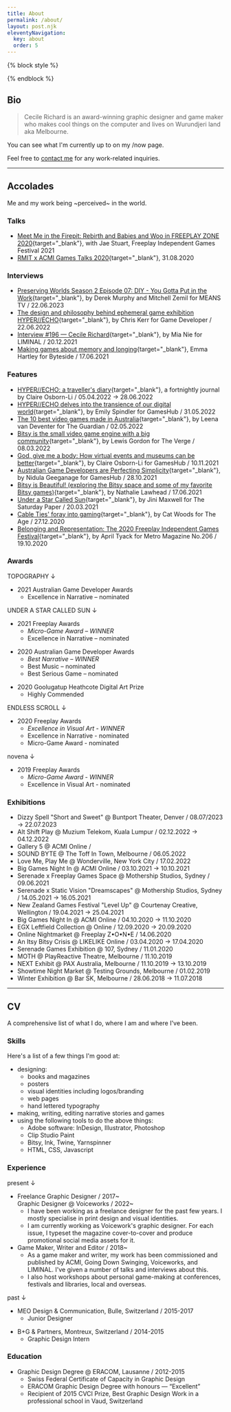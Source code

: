 ```yaml
---
title: About
permalink: /about/
layout: post.njk
eleventyNavigation:
  key: about
  order: 5
---
```


{% block style %}
  <style>
  #about {
    background: var(--colHighlight);
    color: var(--colActiveNav);
  }

  #about a {
    color: var(--colActiveNav);
  }

  #about:before {
    content: '/ ';
    color: var(--colActiveNav);
  }

  main ul {
    margin: 0;
  }

  li.no-underline {
    border: 0;
  }

  main > article > ul li > .underline {
    display: block;
    font-weight: unset;
    border-bottom: 1px dotted var(--colBG3);
    padding: 2px 0;
    margin: 2px 0;
  }

  .subcategory {
    color: var(--colPrimary);
    margin-bottom: 0;
  }

}
  </style>
{% endblock %}


## Bio

  > Cecile Richard is an award-winning graphic designer and game maker who makes cool things on the computer and lives on Wurundjeri land aka Melbourne. 

You can see what I'm currently up to on my /now page.

Feel free to [contact me](/contact/) for any work-related inquiries.

---

## Accolades

Me and my work being ~perceived~ in the world.

### Talks

- [Meet Me in the Firepit: Rebirth and Babies and Woo in FREEPLAY ZONE 2020](https://www.youtube.com/watch?v=4G56PHYrHG4){target="_blank"}, with Jae Stuart, Freeplay Independent Games Festival 2021
- [RMIT x ACMI Games Talks 2020](https://www.youtube.com/watch?v=84vfMATHoCI){target="_blank"}, 31.08.2020

### Interviews

- [Preserving Worlds Season 2 Episode 07: DIY - You Gotta Put in the Work](https://means.tv/programs/preservingworlds?cid=3182930&permalink=207-diy){target="_blank"}, by Derek Murphy and Mitchell Zemil for MEANS TV / 22.06.2023
- [The design and philosophy behind ephemeral game exhibition HYPER//ECHO](https://www.gamedeveloper.com/design/the-design-and-philosophy-behind-ephemeral-video-game-exhibition-hyper-echo){target="_blank"}, by Chris Kerr for Game Developer / 22.06.2022
- [Interview #196 — Cecile Richard](https://www.liminalmag.com/interviews/cecile-richard){target="_blank"}, by Mia Nie for LIMINAL / 20.12.2021
- [Making games about memory and longing](https://www.byteside.com/2021/06/cecile-richard-profile-makin-games-about-memory-and-longing/){target="_blank"}, Emma Hartley for Byteside / 17.06.2021

### Features

- [HYPER//ECHO: a traveller's diary](https://www.acmi.net.au/stories-and-ideas/hyper-echo-firepit-a-travellers-diary-claire-osborn-li/){target="_blank"}, a fortnightly journal by Claire Osborn-Li / 05.04.2022 → 28.06.2022
- [HYPER//ECHO delves into the transience of our digital world](https://www.gameshub.com/news/features/hyper-echo-acmi-exhibition-firepit-collective-cecile-richard-jonathan-tree-19755/){target="_blank"}, by Emily Spindler for GamesHub / 31.05.2022
- [The 10 best video games made in Australia](https://www.theguardian.com/games/2022/may/02/the-10-best-video-games-made-in-australia-sorted){target="_blank"}, by Leena van Deventer for The Guardian / 02.05.2022
- [Bitsy is the small video game engine with a big community](https://www.theverge.com/22929485/bitsy-tiny-video-game-engine){target="_blank"}, by Lewis Gordon for The Verge / 08.03.2022 
- [God, give me a body: How virtual events and museums can be better](https://www.gameshub.com/news/features/how-virtual-events-and-museums-can-be-better-god-give-me-a-body-7123/){target="_blank"}, by Claire Osborn-Li for GamesHub / 10.11.2021
- [Australian Game Developers are Perfecting Simplicity](https://www.gameshub.com/news/opinions-analysis/perfecting-simplicity-topography-spiritwell-trios-6149/){target="_blank"}, by Nidula Geeganage for GamesHub / 28.10.2021
- [Bitsy is Beautiful! (exploring the Bitsy space and some of my favorite Bitsy games)](http://www.nathalielawhead.com/candybox/bitsy-is-beautiful-exploring-the-bitsy-space-and-some-of-my-favorite-bitsy-games){target="_blank"}, by Nathalie Lawhead / 17.06.2021
- [Under a Star Called Sun](https://www.thesaturdaypaper.com.au/culture/games/2021/03/20/under-star-called-sun/161615880011303){target="_blank"}, by Jini Maxwell for The Saturday Paper / 20.03.2021
- [Cable Ties' foray into gaming](https://www.smh.com.au/culture/music/cable-ties-foray-into-gaming-20201220-p56p2f.html){target="_blank"}, by Cat Woods for The Age / 27.12.2020
- [Belonging and Representation: The 2020 Freeplay Independent Games Festival](https://metromagazine.com.au/belonging-and-representation-the-2020-freeplay-independent-games-festival/){target="_blank"}, by April Tyack for Metro Magazine No.206 / 19.10.2020

### Awards

<p class="subcategory">TOPOGRAPHY ↓  </p>

<ul>
  <li class="no-underline"><span class="underline">2021 Australian Game Developer Awards</span>
    <ul>
      <li>Excellence in Narrative – nominated</li>
    </ul>
  </li>
</ul>

<p class="subcategory">UNDER A STAR CALLED SUN ↓</p>

<ul>
  <li class="no-underline"><span class="underline">2021 Freeplay Awards</span>
    <ul>
      <li><em>Micro-Game Award – WINNER</em></li>
      <li>Excellence in Narrative – nominated</li>
    </ul>
  </li>
</ul>

<ul>
  <li class="no-underline"><span class="underline">2020 Australian Game Developer Awards</span>
    <ul>
      <li><em>Best Narrative – WINNER</em></li>
      <li>Best Music – nominated</li>
      <li>Best Serious Game – nominated</li>
    </ul>
  </li>
</ul>

<ul>
  <li class="no-underline"><span class="underline">2020 Goolugatup Heathcote Digital Art Prize</span>
    <ul>
      <li>Highly Commended</li>
    </ul>
  </li>
</ul>

<p class="subcategory">ENDLESS SCROLL ↓</p>

<ul>
  <li class="no-underline"><span class="underline">2020 Freeplay Awards</span>
    <ul>
      <li><em>Excellence in Visual Art - WINNER</em></li>
      <li>Excellence in Narrative - nominated</li>
      <li>Micro-Game Award - nominated </li>
    </ul>
  </li>
</ul>

<p class="subcategory">novena ↓</p>

<ul>
  <li class="no-underline"><span class="underline">2019 Freeplay Awards</span>
    <ul>
      <li><em>Micro-Game Award - WINNER</em></li>
      <li>Excellence in Visual Art - nominated</li>
    </ul>
  </li>
</ul>

### Exhibitions

- Dizzy Spell "Short and Sweet" @ Buntport Theater, Denver / 08.07/2023 → 22.07.2023
- Alt Shift Play @ Muzium Telekom, Kuala Lumpur / 02.12.2022 → 04.12.2022
- Gallery 5 @ ACMI Online /
- SOUND BYTE @ The Toff In Town, Melbourne / 06.05.2022
- Love Me, Play Me @ Wonderville, New York City / 17.02.2022
- Big Games Night In @ ACMI Online / 03.10.2021 → 10.10.2021
- Serenade x Freeplay Games Space @ Mothership Studios, Sydney / 09.06.2021
- Serenade x Static Vision "Dreamscapes" @ Mothership Studios, Sydney / 14.05.2021 → 16.05.2021
- New Zealand Games Festival "Level Up" @ Courtenay Creative, Wellington / 19.04.2021 → 25.04.2021
- Big Games Night In @ ACMI Online / 04.10.2020 → 11.10.2020
- EGX Leftfield Collection @ Online / 12.09.2020 → 20.09.2020
- Online Nightmarket @ Freeplay Z•O•N•E / 14.06.2020
- An Itsy Bitsy Crisis @ LIKELIKE Online / 03.04.2020 → 17.04.2020
- Serenade Games Exhibition @ 107, Sydney / 11.01.2020
- MOTH @ PlayReactive Theatre, Melbourne / 11.10.2019
- NEXT Exhibit @ PAX Australia, Melbourne / 11.10.2019 → 13.10.2019
- Showtime Night Market @ Testing Grounds, Melbourne / 01.02.2019
- Winter Exhibition @ Bar SK, Melbourne / 28.06.2018 → 11.07.2018

---

## CV

A comprehensive list of what I do, where I am and where I've been.

### Skills

Here's a list of a few things I'm good at:

<ul>
  <li class="no-underline"><span class="underline">designing:</span>
    <ul>
      <li>books and magazines</li>
      <li>posters</li>
      <li>visual identities including logos/branding</li>
      <li>web pages</li>
      <li>hand lettered typography</li>
    </ul>
  </li>
  <li class="no-underline"><span class="underline">making, writing, editing narrative stories and games</span></li>
  <li class="no-underline"><span class="underline">using the following tools to do the above things:</span>
    <ul>
      <li>Adobe software: InDesign, Illustrator, Photoshop</li>
      <li>Clip Studio Paint</li>
      <li>Bitsy, Ink, Twine, Yarnspinner</li>
      <li>HTML, CSS, Javascript</li>
    </ul>
</ul>

### Experience

<p class="subcategory">present ↓</p>
 
<ul>
  <li class="no-underline"><span class="underline">Freelance Graphic Designer / 2017~<br>
  Graphic Designer @ Voiceworks / 2022~</span>
    <ul>
      <li>I have been working as a freelance designer for the past few years. I mostly specialise in print design and visual identities.</li>
      <li>I am currently working as Voicework's graphic designer. For each issue, I typeset the magazine cover-to-cover and produce promotional social media assets for it.</li>
    </ul>
  </li>
  <li class="no-underline"><span class="underline">Game Maker, Writer and Editor / 2018~</span>
    <ul>
      <li>As a game maker and writer, my work has been commissioned and published by ACMI, Going Down Swinging, Voiceworks, and LIMINAL. I've given a number of talks and interviews about this.</li>
      <li>I also host workshops about personal game-making at conferences, festivals and libraries, local and overseas.</li>
    </ul>
  </li>
</ul>

<p class="subcategory">past ↓</p>

<ul>
  <li class="no-underline"><span class="underline">MEO Design & Communication, Bulle, Switzerland / 2015-2017</span>
    <ul>
      <li>Junior Designer</li>
    </ul>
  </li>
</ul>

<ul>
  <li class="no-underline"><span class="underline">B+G & Partners, Montreux, Switzerland / 2014-2015</span>
    <ul>
      <li>Graphic Design Intern</li>
    </ul>
  </li>
</ul>

### Education

<ul>
  <li class="no-underline"><span class="underline">Graphic Design Degree @ ERACOM, Lausanne / 2012-2015</span>
    <ul>
      <li>Swiss Federal Certificate of Capacity in Graphic Design</li>
      <li>ERACOM Graphic Design Degree with honours — “Excellent”</li>
      <li>Recipient of 2015 CVCI Prize, Best Graphic Design Work in a professional school in Vaud, Switzerland</li>
    </ul>
  </li>
</ul>
